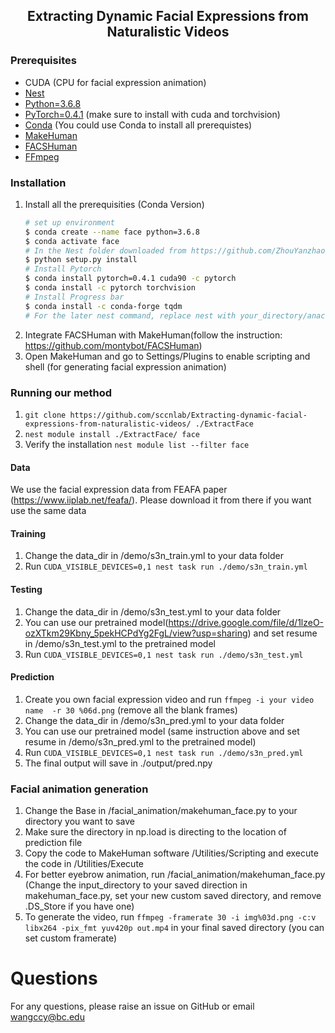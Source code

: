 <h2 align="center">Extracting Dynamic Facial Expressions from Naturalistic Videos</h2>

### Prerequisites 
* CUDA (CPU for facial expression animation)
* [Nest](https://github.com/ZhouYanzhao/Nest.git)
* [Python=3.6.8](https://www.python.org)
* [PyTorch=0.4.1](https://pytorch.org) (make sure to install with cuda and torchvision)
* [Conda](https://www.anaconda.com/) (You could use Conda to install all prerequistes)
* [MakeHuman](http://www.makehumancommunity.org/)
* [FACSHuman](https://github.com/montybot/FACSHuman)
* [FFmpeg](https://www.ffmpeg.org/)

### Installation
1. Install all the prerequisities
   (Conda Version)
    ```bash
    # set up environment
    $ conda create --name face python=3.6.8
    $ conda activate face
    # In the Nest folder downloaded from https://github.com/ZhouYanzhao/Nest.git
    $ python setup.py install
    # Install Pytorch
    $ conda install pytorch=0.4.1 cuda90 -c pytorch
    $ conda install -c pytorch torchvision
    # Install Progress bar
    $ conda install -c conda-forge tqdm
    # For the later nest command, replace nest with your_directory/anaconda3/envs/face/bin/nest
    
    ```
3. Integrate FACSHuman with MakeHuman(follow the instruction: https://github.com/montybot/FACSHuman)
4. Open MakeHuman and go to Settings/Plugins to enable scripting and shell (for generating facial expression animation)

### Running our method

1. `git clone https://github.com/sccnlab/Extracting-dynamic-facial-expressions-from-naturalistic-videos/ ./ExtractFace`
2. `nest module install ./ExtractFace/ face`
3.  Verify the installation `nest module list --filter face`

#### Data
We use the facial expression data from FEAFA paper (https://www.iiplab.net/feafa/). Please download it from there if you want use the same data

#### Training
1. Change the data_dir in /demo/s3n_train.yml to your data folder
2. Run `CUDA_VISIBLE_DEVICES=0,1 nest task run ./demo/s3n_train.yml`

#### Testing
1. Change the data_dir in /demo/s3n_test.yml to your data folder
2. You can use our pretrained model(https://drive.google.com/file/d/1lzeO-ozXTkm29Kbny_5pekHCPdYg2FgL/view?usp=sharing) and set resume in /demo/s3n_test.yml to the pretrained model
3. Run `CUDA_VISIBLE_DEVICES=0,1 nest task run ./demo/s3n_test.yml`

#### Prediction
1. Create you own facial expression video and run `ffmpeg -i your video name  -r 30 %06d.png` (remove all the blank frames)
2. Change the data_dir in /demo/s3n_pred.yml to your data folder
3. You can use our pretrained model (same instruction above and set resume in /demo/s3n_pred.yml to the pretrained model)
4. Run `CUDA_VISIBLE_DEVICES=0,1 nest task run ./demo/s3n_pred.yml`
5. The final output will save in ./output/pred.npy

### Facial animation generation
1. Change the Base in /facial_animation/makehuman_face.py to your directory you want to save
2. Make sure the directory in np.load is directing to the location of prediction file
3. Copy the code to MakeHuman software /Utilities/Scripting and execute the code in /Utilities/Execute
4. For better eyebrow animation, run /facial_animation/makehuman_face.py (Change the input_directory to your saved direction in makehuman_face.py, set your new custom saved directory, and remove .DS_Store if you have one)
5. To generate the video, run `ffmpeg -framerate 30 -i img%03d.png -c:v libx264 -pix_fmt yuv420p out.mp4` in your final saved directory (you can set custom framerate)

# Questions
For any questions, please raise an issue on GitHub or email wangccy@bc.edu

